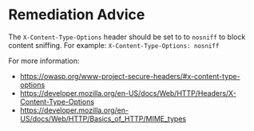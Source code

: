 # Remediation Advice

The `X-Content-Type-Options` header should be set to to `nosniff` to block content sniffing. For example:
`X-Content-Type-Options: nosniff`

For more information:

- <https://owasp.org/www-project-secure-headers/#x-content-type-options>
- <https://developer.mozilla.org/en-US/docs/Web/HTTP/Headers/X-Content-Type-Options>
- <https://developer.mozilla.org/en-US/docs/Web/HTTP/Basics_of_HTTP/MIME_types>
